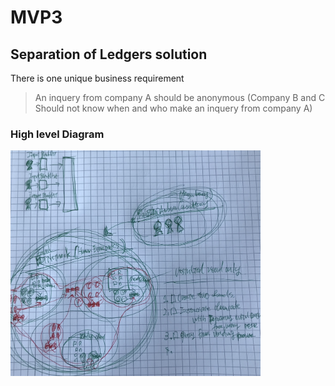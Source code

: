 # MVP3

## Separation of Ledgers solution

There is one unique business requirement

> An inquery from company A should be anonymous (Company B and C Should not know when and who make an inquery from company A)

### High level Diagram

<img src='../res/different-channel-solution-diagram-a.png' width=400>